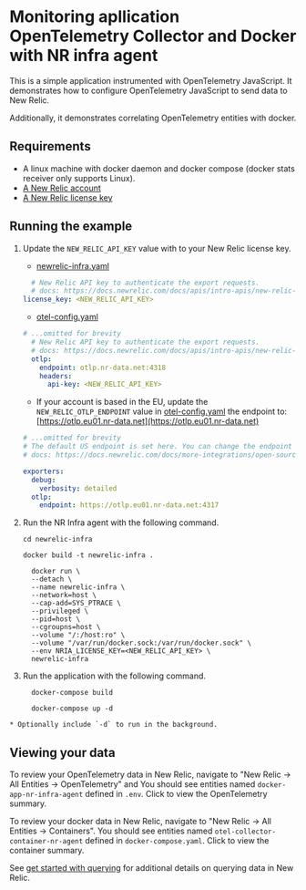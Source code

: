# Monitoring apllication OpenTelemetry Collector and Docker with NR infra agent

This is a simple application instrumented with OpenTelemetry JavaScript. It demonstrates how to configure OpenTelemetry JavaScript to send data to New Relic.

Additionally, it demonstrates correlating OpenTelemetry entities with docker.


## Requirements

* A linux machine with docker daemon and docker compose (docker stats receiver only supports Linux).
* [A New Relic account](https://one.newrelic.com/)
* [A New Relic license key](https://docs.newrelic.com/docs/apis/intro-apis/new-relic-api-keys/#license-key)

## Running the example

  1. Update the `NEW_RELIC_API_KEY` value with to your New Relic license key.

      * [newrelic-infra.yaml](newrelic-infra/newrelic-infra.yaml)

      ```yaml
        # New Relic API key to authenticate the export requests.
        # docs: https://docs.newrelic.com/docs/apis/intro-apis/new-relic-api-keys/#license-key
      license_key: <NEW_RELIC_API_KEY>
      ```

      * [otel-config.yaml](./otel-config.yaml)

      ```yaml
      # ...omitted for brevity
        # New Relic API key to authenticate the export requests.
        # docs: https://docs.newrelic.com/docs/apis/intro-apis/new-relic-api-keys/#license-key
        otlp:
          endpoint: otlp.nr-data.net:4318
          headers:
            api-key: <NEW_RELIC_API_KEY>
      ```

      * If your account is based in the EU, update the `NEW_RELIC_OTLP_ENDPOINT` value in [otel-config.yaml](./otel-config.yaml) the endpoint to: [https://otlp.eu01.nr-data.net](https://otlp.eu01.nr-data.net)

      ```yaml
      # ...omitted for brevity
      # The default US endpoint is set here. You can change the endpoint and port based on your requirements if needed.
      # docs: https://docs.newrelic.com/docs/more-integrations/open-source-telemetry-integrations/opentelemetry/best-practices/opentelemetry-otlp/#configure-endpoint-port-protocol

      exporters:
        debug:
          verbosity: detailed
        otlp:
          endpoint: https://otlp.eu01.nr-data.net:4317
      ```

  2. Run the NR Infra agent with the following command.

      ```shell
      cd newrelic-infra
      ```
      ```shell
      docker build -t newrelic-infra .
      ```

      ```shell
        docker run \
        --detach \
        --name newrelic-infra \
        --network=host \
        --cap-add=SYS_PTRACE \
        --privileged \
        --pid=host \
        --cgroupns=host \
        --volume "/:/host:ro" \
        --volume "/var/run/docker.sock:/var/run/docker.sock" \
        --env NRIA_LICENSE_KEY=<NEW_RELIC_API_KEY> \
        newrelic-infra
      ```
      
  3. Run the application with the following command.

      ```shell
        docker-compose build
      ```

      ```shell
        docker-compose up -d
      ```
    
    * Optionally include `-d` to run in the background.

## Viewing your data

  To review your OpenTelemetry data in New Relic, navigate to "New Relic -> All Entities -> OpenTelemetry" and You should see entities named `docker-app-nr-infra-agent`  defined in `.env`. Click to view the OpenTelemetry summary.


  To review your docker data in New Relic, navigate to "New Relic -> All Entities -> Containers". You should see entities named `otel-collector-container-nr-agent` defined in `docker-compose.yaml`. Click to view the container summary.


  See [get started with querying](https://docs.newrelic.com/docs/query-your-data/explore-query-data/get-started/introduction-querying-new-relic-data/) for additional details on querying data in New Relic.


